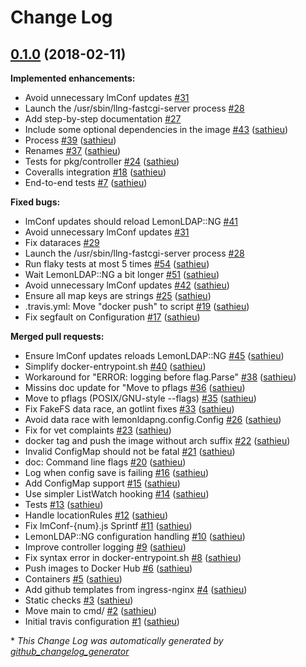 # Change Log

## [0.1.0](https://github.com/lemonldap-ng-controller/lemonldap-ng-controller/tree/0.1.0) (2018-02-11)
**Implemented enhancements:**

- Avoid unnecessary lmConf updates [\#31](https://github.com/lemonldap-ng-controller/lemonldap-ng-controller/issues/31)
- Launch the /usr/sbin/llng-fastcgi-server process [\#28](https://github.com/lemonldap-ng-controller/lemonldap-ng-controller/issues/28)
- Add step-by-step documentation [\#27](https://github.com/lemonldap-ng-controller/lemonldap-ng-controller/issues/27)
- Include some optional dependencies in the image [\#43](https://github.com/lemonldap-ng-controller/lemonldap-ng-controller/pull/43) ([sathieu](https://github.com/sathieu))
- Process [\#39](https://github.com/lemonldap-ng-controller/lemonldap-ng-controller/pull/39) ([sathieu](https://github.com/sathieu))
- Renames [\#37](https://github.com/lemonldap-ng-controller/lemonldap-ng-controller/pull/37) ([sathieu](https://github.com/sathieu))
- Tests for pkg/controller [\#24](https://github.com/lemonldap-ng-controller/lemonldap-ng-controller/pull/24) ([sathieu](https://github.com/sathieu))
- Coveralls integration [\#18](https://github.com/lemonldap-ng-controller/lemonldap-ng-controller/pull/18) ([sathieu](https://github.com/sathieu))
- End-to-end tests [\#7](https://github.com/lemonldap-ng-controller/lemonldap-ng-controller/pull/7) ([sathieu](https://github.com/sathieu))

**Fixed bugs:**

- lmConf updates should reload LemonLDAP::NG [\#41](https://github.com/lemonldap-ng-controller/lemonldap-ng-controller/issues/41)
- Avoid unnecessary lmConf updates [\#31](https://github.com/lemonldap-ng-controller/lemonldap-ng-controller/issues/31)
- Fix dataraces [\#29](https://github.com/lemonldap-ng-controller/lemonldap-ng-controller/issues/29)
- Launch the /usr/sbin/llng-fastcgi-server process [\#28](https://github.com/lemonldap-ng-controller/lemonldap-ng-controller/issues/28)
- Run flaky tests at most 5 times [\#54](https://github.com/lemonldap-ng-controller/lemonldap-ng-controller/pull/54) ([sathieu](https://github.com/sathieu))
- Wait LemonLDAP::NG a bit longer [\#51](https://github.com/lemonldap-ng-controller/lemonldap-ng-controller/pull/51) ([sathieu](https://github.com/sathieu))
- Avoid unnecessary lmConf updates [\#42](https://github.com/lemonldap-ng-controller/lemonldap-ng-controller/pull/42) ([sathieu](https://github.com/sathieu))
- Ensure all map keys are strings [\#25](https://github.com/lemonldap-ng-controller/lemonldap-ng-controller/pull/25) ([sathieu](https://github.com/sathieu))
- .travis.yml: Move "docker push" to script [\#19](https://github.com/lemonldap-ng-controller/lemonldap-ng-controller/pull/19) ([sathieu](https://github.com/sathieu))
- Fix segfault on Configuration [\#17](https://github.com/lemonldap-ng-controller/lemonldap-ng-controller/pull/17) ([sathieu](https://github.com/sathieu))

**Merged pull requests:**

- Ensure lmConf updates reloads LemonLDAP::NG [\#45](https://github.com/lemonldap-ng-controller/lemonldap-ng-controller/pull/45) ([sathieu](https://github.com/sathieu))
- Simplify docker-entrypoint.sh [\#40](https://github.com/lemonldap-ng-controller/lemonldap-ng-controller/pull/40) ([sathieu](https://github.com/sathieu))
- Workaround for "ERROR: logging before flag.Parse" [\#38](https://github.com/lemonldap-ng-controller/lemonldap-ng-controller/pull/38) ([sathieu](https://github.com/sathieu))
- Missins doc update for "Move to pflags [\#36](https://github.com/lemonldap-ng-controller/lemonldap-ng-controller/pull/36) ([sathieu](https://github.com/sathieu))
- Move to pflags \(POSIX/GNU-style --flags\) [\#35](https://github.com/lemonldap-ng-controller/lemonldap-ng-controller/pull/35) ([sathieu](https://github.com/sathieu))
- Fix FakeFS data race, an gotlint fixes [\#33](https://github.com/lemonldap-ng-controller/lemonldap-ng-controller/pull/33) ([sathieu](https://github.com/sathieu))
- Avoid data race with lemonldapng.config.Config [\#26](https://github.com/lemonldap-ng-controller/lemonldap-ng-controller/pull/26) ([sathieu](https://github.com/sathieu))
- Fix for vet complaints [\#23](https://github.com/lemonldap-ng-controller/lemonldap-ng-controller/pull/23) ([sathieu](https://github.com/sathieu))
- docker tag and push the image without arch suffix [\#22](https://github.com/lemonldap-ng-controller/lemonldap-ng-controller/pull/22) ([sathieu](https://github.com/sathieu))
- Invalid ConfigMap should not be fatal [\#21](https://github.com/lemonldap-ng-controller/lemonldap-ng-controller/pull/21) ([sathieu](https://github.com/sathieu))
- doc: Command line flags [\#20](https://github.com/lemonldap-ng-controller/lemonldap-ng-controller/pull/20) ([sathieu](https://github.com/sathieu))
- Log when config save is failing [\#16](https://github.com/lemonldap-ng-controller/lemonldap-ng-controller/pull/16) ([sathieu](https://github.com/sathieu))
- Add ConfigMap support [\#15](https://github.com/lemonldap-ng-controller/lemonldap-ng-controller/pull/15) ([sathieu](https://github.com/sathieu))
- Use simpler ListWatch hooking [\#14](https://github.com/lemonldap-ng-controller/lemonldap-ng-controller/pull/14) ([sathieu](https://github.com/sathieu))
- Tests [\#13](https://github.com/lemonldap-ng-controller/lemonldap-ng-controller/pull/13) ([sathieu](https://github.com/sathieu))
- Handle locationRules [\#12](https://github.com/lemonldap-ng-controller/lemonldap-ng-controller/pull/12) ([sathieu](https://github.com/sathieu))
- Fix lmConf-{num}.js Sprintf [\#11](https://github.com/lemonldap-ng-controller/lemonldap-ng-controller/pull/11) ([sathieu](https://github.com/sathieu))
- LemonLDAP::NG configuration handling [\#10](https://github.com/lemonldap-ng-controller/lemonldap-ng-controller/pull/10) ([sathieu](https://github.com/sathieu))
- Improve controller logging [\#9](https://github.com/lemonldap-ng-controller/lemonldap-ng-controller/pull/9) ([sathieu](https://github.com/sathieu))
- Fix syntax error in docker-entrypoint.sh [\#8](https://github.com/lemonldap-ng-controller/lemonldap-ng-controller/pull/8) ([sathieu](https://github.com/sathieu))
- Push images to Docker Hub [\#6](https://github.com/lemonldap-ng-controller/lemonldap-ng-controller/pull/6) ([sathieu](https://github.com/sathieu))
- Containers [\#5](https://github.com/lemonldap-ng-controller/lemonldap-ng-controller/pull/5) ([sathieu](https://github.com/sathieu))
- Add github templates from ingress-nginx [\#4](https://github.com/lemonldap-ng-controller/lemonldap-ng-controller/pull/4) ([sathieu](https://github.com/sathieu))
- Static checks [\#3](https://github.com/lemonldap-ng-controller/lemonldap-ng-controller/pull/3) ([sathieu](https://github.com/sathieu))
- Move main to cmd/ [\#2](https://github.com/lemonldap-ng-controller/lemonldap-ng-controller/pull/2) ([sathieu](https://github.com/sathieu))
- Initial travis configuration [\#1](https://github.com/lemonldap-ng-controller/lemonldap-ng-controller/pull/1) ([sathieu](https://github.com/sathieu))



\* *This Change Log was automatically generated by [github_changelog_generator](https://github.com/skywinder/Github-Changelog-Generator)*